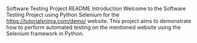 Software Testing Project README
Introduction
Welcome to the Software Testing Project using Python Selenium for the https://tutorialsninja.com/demo/ website. This project aims to demonstrate how to perform automated testing on the mentioned website using the Selenium framework in Python.
